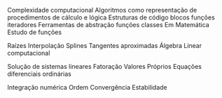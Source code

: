 Complexidade computacional
Algoritmos como representação de procedimentos de cálculo e lógica
Estruturas de código
blocos
funções
iteradores
Ferramentas de abstração
funções
classes
Em Matemática
Estudo de funções

Raízes
Interpolação
Splines
Tangentes aproximadas
Álgebra Linear computacional

Solução de sistemas lineares
Fatoração
Valores Próprios
Equações diferenciais ordinárias

Integração numérica
Ordem
Convergência
Estabilidade
